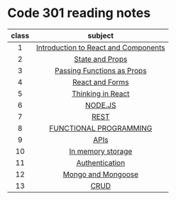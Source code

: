 # Code 301 reading notes

| class | subject |
| :---: | :-----------: |
| 1 | [Introduction to React and Components](class-01.md)|
| 2 | [State and Props](class-02.md)|
| 3 | [Passing Functions as Props](class-03.md)|
| 4 | [React and Forms](class-04.md)|
| 5 | [Thinking in React](class-05.md)|
| 6 | [NODE.JS](class-06.md)|
| 7 | [REST](class-07.md)|
| 8 | [FUNCTIONAL PROGRAMMING](class-08.md)|
| 9 | [APIs](class-09.md)|
| 10 | [In memory storage](class-10.md)|
| 11 | [Authentication](class-11.md)|
| 12 | [Mongo and Mongoose](class-12.md)|
| 13 | [CRUD](class-13.md)|
